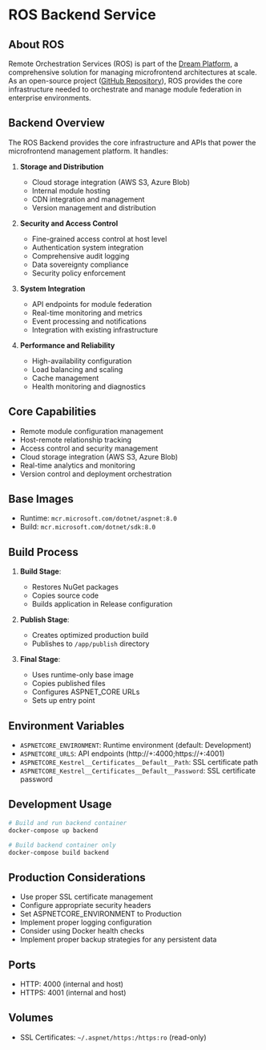 # ROS Backend Service

## About ROS

Remote Orchestration Services (ROS) is part of the [Dream Platform](https://www.getdream.io), a comprehensive solution for managing microfrontend architectures at scale. As an open-source project ([GitHub Repository](https://github.com/getdreamio)), ROS provides the core infrastructure needed to orchestrate and manage module federation in enterprise environments.

## Backend Overview

The ROS Backend provides the core infrastructure and APIs that power the microfrontend management platform. It handles:

1. **Storage and Distribution**
   - Cloud storage integration (AWS S3, Azure Blob)
   - Internal module hosting
   - CDN integration and management
   - Version management and distribution

2. **Security and Access Control**
   - Fine-grained access control at host level
   - Authentication system integration
   - Comprehensive audit logging
   - Data sovereignty compliance
   - Security policy enforcement

3. **System Integration**
   - API endpoints for module federation
   - Real-time monitoring and metrics
   - Event processing and notifications
   - Integration with existing infrastructure

4. **Performance and Reliability**
   - High-availability configuration
   - Load balancing and scaling
   - Cache management
   - Health monitoring and diagnostics

## Core Capabilities
- Remote module configuration management
- Host-remote relationship tracking
- Access control and security management
- Cloud storage integration (AWS S3, Azure Blob)
- Real-time analytics and monitoring
- Version control and deployment orchestration

## Base Images
- Runtime: `mcr.microsoft.com/dotnet/aspnet:8.0`
- Build: `mcr.microsoft.com/dotnet/sdk:8.0`

## Build Process
1. **Build Stage**:
   - Restores NuGet packages
   - Copies source code
   - Builds application in Release configuration

2. **Publish Stage**:
   - Creates optimized production build
   - Publishes to `/app/publish` directory

3. **Final Stage**:
   - Uses runtime-only base image
   - Copies published files
   - Configures ASPNET_CORE URLs
   - Sets up entry point

## Environment Variables
- `ASPNETCORE_ENVIRONMENT`: Runtime environment (default: Development)
- `ASPNETCORE_URLS`: API endpoints (http://+:4000;https://+:4001)
- `ASPNETCORE_Kestrel__Certificates__Default__Path`: SSL certificate path
- `ASPNETCORE_Kestrel__Certificates__Default__Password`: SSL certificate password

## Development Usage
```bash
# Build and run backend container
docker-compose up backend

# Build backend container only
docker-compose build backend
```

## Production Considerations
- Use proper SSL certificate management
- Configure appropriate security headers
- Set ASPNETCORE_ENVIRONMENT to Production
- Implement proper logging configuration
- Consider using Docker health checks
- Implement proper backup strategies for any persistent data

## Ports
- HTTP: 4000 (internal and host)
- HTTPS: 4001 (internal and host)

## Volumes
- SSL Certificates: `~/.aspnet/https:/https:ro` (read-only)
